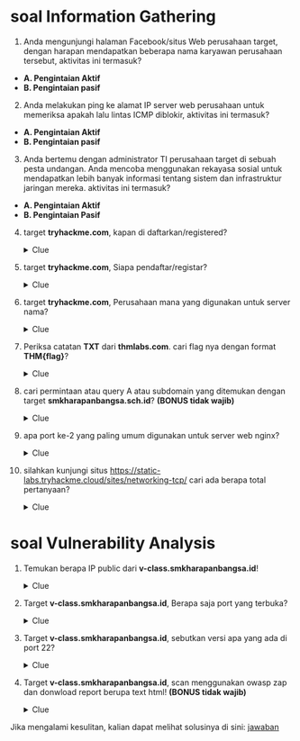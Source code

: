 # soal Information Gathering
1. Anda mengunjungi halaman Facebook/situs Web perusahaan target, dengan harapan mendapatkan beberapa nama karyawan perusahaan tersebut, aktivitas ini termasuk?
  - **A. Pengintaian Aktif**
  - **B. Pengintaian pasif**

2. Anda melakukan ping ke alamat IP server web perusahaan untuk memeriksa apakah lalu lintas ICMP diblokir, aktivitas ini termasuk?
  - **A. Pengintaian Aktif**
  - **B. Pengintaian pasif**

3. Anda bertemu dengan administrator TI perusahaan target di sebuah pesta undangan. Anda mencoba menggunakan rekayasa sosial untuk mendapatkan lebih banyak informasi tentang sistem dan infrastruktur jaringan mereka. aktivitas ini termasuk?
  - **A. Pengintaian Aktif**
  - **B. Pengintaian Pasif**

4. target **tryhackme.com**, kapan di daftarkan/registered?
   <details>
    <summary>Clue</summary>
    <p>whois</p>
   </details>

5. target **tryhackme.com**, Siapa pendaftar/registar?
   <details>
    <summary>Clue</summary>
    <p>whois</p>
   </details>

6. target **tryhackme.com**, Perusahaan mana yang digunakan untuk server nama?
   <details>
    <summary>Clue</summary>
    <p>whois</p>
   </details>

7. Periksa catatan **TXT** dari **thmlabs.com**. cari flag nya dengan format **THM{flag}**?
   <details>
    <summary>Clue</summary>
    <p>dig, nslookup</p>
   </details>

8. cari permintaan atau query A atau subdomain yang ditemukan dengan target **smkharapanbangsa.sch.id**? **(BONUS tidak wajib)**
   <details>
    <summary>Clue</summary>
    <p>dnsdumspter</p>
   </details>

9. apa port ke-2 yang paling umum digunakan untuk server web nginx?
   <details>
    <summary>Clue</summary>
    <p>shodan.io</p>
   </details>

10. silahkan kunjungi situs https://static-labs.tryhackme.cloud/sites/networking-tcp/ cari ada berapa total pertanyaan?
    <details>
    <summary>Clue</summary>
    <p>inspect javascript, networking tcp sync ack</p>
   </details>

# soal Vulnerability Analysis
1. Temukan berapa IP public dari **v-class.smkharapanbangsa.id**!
   <details>
    <summary>Clue</summary>
    <p>dnsnum, nslookup, ping</p>
   </details>

2. Target **v-class.smkharapanbangsa.id**, Berapa saja port yang terbuka?
   <details>
    <summary>Clue</summary>
    <p>nmap</p>
   </details>

3. Target **v-class.smkharapanbangsa.id**, sebutkan versi apa yang ada di port 22? 
   <details>
    <summary>Clue</summary>
    <p></p>
   </details>

4. Target **v-class.smkharapanbangsa.id**, scan menggunakan owasp zap dan donwload report berupa text html! **(BONUS tidak wajib)**
   <details>
    <summary>Clue</summary>
    <p></p>
   </details>

Jika mengalami kesulitan, kalian dapat melihat solusinya di sini: [jawaban](jawaban.md)